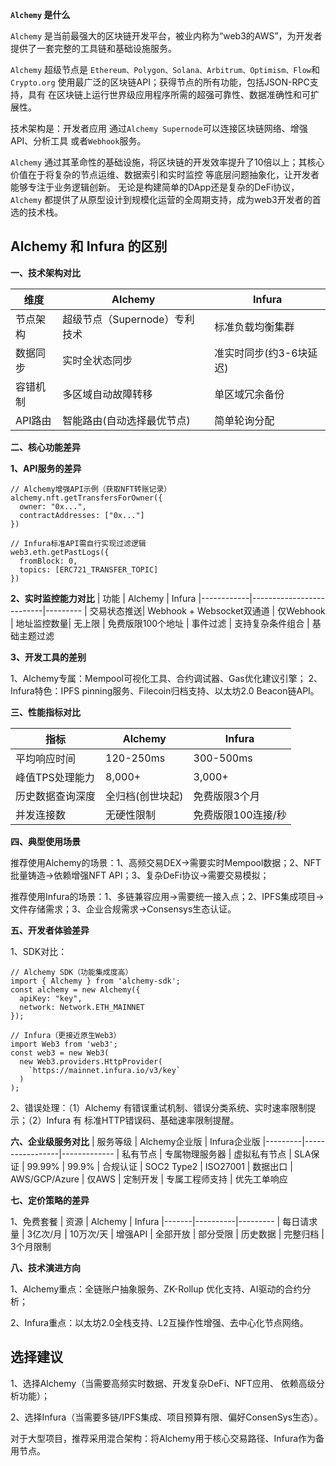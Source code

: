 **`Alchemy` 是什么**

`Alchemy` 是当前最强大的区块链开发平台，被业内称为“web3的AWS”，为开发者提供了一套完整的工具链和基础设施服务。

`Alchemy` 超级节点是 `Ethereum、Polygon、Solana、Arbitrum、Optimism、Flow`和`Crypto.org` 使用最广泛的区块链API；获得节点的所有功能，包括JSON-RPC支持，具有 在区块链上运行世界级应用程序所需的超强可靠性、数据准确性和可扩展性。

技术架构是：开发者应用 通过`Alchemy Supernode`可以连接区块链网络、增强API、分析工具 或者`Webhook`服务。

`Alchemy` 通过其革命性的基础设施，将区块链的开发效率提升了10倍以上；其核心价值在于将复杂的节点运维、数据索引和实时监控 等底层问题抽象化，让开发者能够专注于业务逻辑创新。 无论是构建简单的DApp还是复杂的DeFi协议， `Alchemy` 都提供了从原型设计到规模化运营的全周期支持，成为web3开发者的首选的技术栈。

## **Alchemy 和 Infura 的区别**

**一、技术架构对比**

| 维度	      | Alchemy	                  | Infura
|-------------|---------------------------|-----------
| 节点架构	  | 超级节点（Supernode）专利技术 | 标准负载均衡集群
| 数据同步	  | 实时全状态同步	              | 准实时同步(约3-6块延迟)
| 容错机制	  | 多区域自动故障转移	          | 单区域冗余备份
| API路由	  | 智能路由(自动选择最优节点)	  | 简单轮询分配

**二、核心功能差异**

**1、API服务的差异**
```
// Alchemy增强API示例（获取NFT转账记录）
alchemy.nft.getTransfersForOwner({
  owner: "0x...",
  contractAddresses: ["0x..."] 
})

// Infura标准API需自行实现过滤逻辑
web3.eth.getPastLogs({
  fromBlock: 0,
  topics: [ERC721_TRANSFER_TOPIC]
})
```

**2、实时监控能力对比**
| 功能	     | Alchemy	                | Infura
|------------|--------------------------|---------
| 交易状态推送| Webhook + Websocket双通道	| 仅Webhook
| 地址监控数量| 无上限	                  | 免费版限100个地址
| 事件过滤	   | 支持复杂条件组合	        | 基础主题过滤

**3、开发工具的差别**

1、Alchemy专属：Mempool可视化工具、合约调试器、Gas优化建议引擎； 2、Infura特色：IPFS pinning服务、Filecoin归档支持、以太坊2.0 Beacon链API。

**三、性能指标对比**

| 指标	          | Alchemy	       | Infura
|-------------|---------------------------|-----------
| 平均响应时间	      | 120-250ms	      | 300-500ms
| 峰值TPS处理能力	  | 8,000+	        | 3,000+
| 历史数据查询深度	  | 全归档(创世块起)	| 免费版限3个月
| 并发连接数	        | 无硬性限制	      | 免费版限100连接/秒

**四、典型使用场景**

推荐使用Alchemy的场景：1、高频交易DEX->需要实时Mempool数据；2、NFT批量铸造->依赖增强NFT API；3、复杂DeFi协议->需要交易模拟；

推荐使用Infura的场景：1、多链兼容应用->需要统一接入点；2、IPFS集成项目->文件存储需求；3、企业合规需求->Consensys生态认证。

**五、开发者体验差异**

1、SDK对比：
```
// Alchemy SDK（功能集成度高）
import { Alchemy } from 'alchemy-sdk';
const alchemy = new Alchemy({
  apiKey: "key",
  network: Network.ETH_MAINNET 
});

// Infura（更接近原生Web3）
import Web3 from 'web3';
const web3 = new Web3(
  new Web3.providers.HttpProvider(
    `https://mainnet.infura.io/v3/key`
  )
);
```
2、错误处理：（1）Alchemy 有错误重试机制、错误分类系统、实时速率限制提示；（2）Infura 有 标准HTTP错误码、基础速率限制提醒。

**六、企业级服务对比**
| 服务等级	| Alchemy企业版	| Infura企业版
|---------|-----------------|-------------
| 私有节点	| 专属物理服务器	| 虚拟私有节点
| SLA保证	| 99.99%	| 99.9%
| 合规认证	| SOC2 Type2	| ISO27001
| 数据出口	| AWS/GCP/Azure	| 仅AWS
| 定制开发	| 专属工程师支持	| 优先工单响应

**七、定价策略的差异**

1、免费套餐
| 资源	| Alchemy	| Infura
|-------|----------|---------
| 每日请求量	| 3亿次/月	| 10万次/天
| 增强API	| 全部开放	| 部分受限
| 历史数据	| 完整归档	| 3个月限制

**八、技术演进方向**

1、Alchemy重点：全链账户抽象服务、ZK-Rollup 优化支持、AI驱动的合约分析；

2、Infura重点：以太坊2.0全栈支持、L2互操作性增强、去中心化节点网络。

## 选择建议

1、选择Alchemy（当需要高频实时数据、开发复杂DeFi、NFT应用、 依赖高级分析功能）；

2、选择Infura（当需要多链/IPFS集成、项目预算有限、偏好ConsenSys生态）。

对于大型项目，推荐采用混合架构：将Alchemy用于核心交易路径、Infura作为备用节点。
